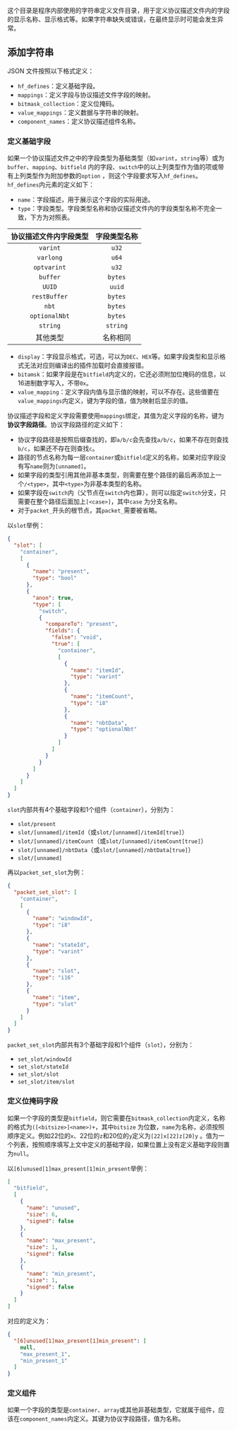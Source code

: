 这个目录是程序内部使用的字符串定义文件目录，用于定义协议描述文件内的字段的显示名称、显示格式等。如果字符串缺失或错误，在最终显示时可能会发生异常。

## 添加字符串

JSON 文件按照以下格式定义：

* `hf_defines`：定义基础字段。
* `mappings`：定义字段与协议描述文件字段的映射。
* `bitmask_collection`：定义位掩码。
* `value_mappings`：定义数据与字符串的映射。
* `component_names`：定义协议描述组件名称。

### 定义基础字段

如果一个协议描述文件之中的字段类型为基础类型（如`varint`，`string`等）或为`buffer`、`mapping`、`bitfield`
内的字段、`switch`中的以上列类型作为值的项或带有上列类型作为附加参数的`option`
，则这个字段要求写入`hf_defines`。`hf_defines`内元素的定义如下：

* `name`：字段描述，用于展示这个字段的实际用途。
* `type`：字段类型。字段类型名称和协议描述文件内的字段类型名称不完全一致，下方为对照表。

|  协议描述文件内字段类型  |  字段类型名称  |
|:-------------:|:--------:|
|   `varint`    |  `u32`   |
|   `varlong`   |  `u64`   |
|  `optvarint`  |  `u32`   |
|   `buffer`    | `bytes`  |
|    `UUID`     |  `uuid`  |
| `restBuffer`  | `bytes`  |
|     `nbt`     | `bytes`  |
| `optionalNbt` | `bytes`  |
|   `string`    | `string` |
|     其他类型      |   名称相同   |

* `display`：字段显示格式，可选，可以为`DEC`、`HEX`等。如果字段类型和显示格式无法对应则编译出的插件加载时会直接报错。
* `bitamsk`：如果字段是在`bitfield`内定义的，它还必须附加位掩码的信息，以16进制数字写入，不带`0x`。
* `value_mapping`：定义字段内值与显示值的映射，可以不存在。这些值要在`value_mappings`内定义，键为字段的值，值为映射后显示的值。

协议描述字段和定义字段需要使用`mappings`绑定，其值为定义字段的名称，键为**协议字段路径**。协议字段路径的定义如下：

* 协议字段路径是按照后缀查找的，即`a/b/c`会先查找`a/b/c`，如果不存在则查找`b/c`，如果还不存在则查找`c`。
* 路径的节点名称为每一层`container`或`bitfield`定义的名称，如果对应字段没有写`name`则为`[unnamed]`。
* 如果字段的类型引用其他非基本类型，则需要在整个路径的最后再添加上一个`/<type>`，其中`<type>`为非基本类型的名称。
* 如果字段在`switch`内（父节点在`switch`内也算），则可以指定`switch`分支，只需要在整个路径后面加上`[<case>]`，其中`case`
  为分支名称。
* 对于`packet_`开头的根节点，其`packet_`需要被省略。

以`slot`举例：

```json
{
  "slot": [
    "container",
    [
      {
        "name": "present",
        "type": "bool"
      },
      {
        "anon": true,
        "type": [
          "switch",
          {
            "compareTo": "present",
            "fields": {
              "false": "void",
              "true": [
                "container",
                [
                  {
                    "name": "itemId",
                    "type": "varint"
                  },
                  {
                    "name": "itemCount",
                    "type": "i8"
                  },
                  {
                    "name": "nbtData",
                    "type": "optionalNbt"
                  }
                ]
              ]
            }
          }
        ]
      }
    ]
  ]
}
```

`slot`内部共有4个基础字段和1个组件（`container`），分别为：

* `slot/present`
* `slot/[unnamed]/itemId`（或`slot/[unnamed]/itemId[true]`）
* `slot/[unnamed]/itemCount`（或`slot/[unnamed]/itemCount[true]`）
* `slot/[unnamed]/nbtData`（或`slot/[unnamed]/nbtData[true]`）
* `slot/[unnamed]`

再以`packet_set_slot`为例：

```json
{
  "packet_set_slot": [
    "container",
    [
      {
        "name": "windowId",
        "type": "i8"
      },
      {
        "name": "stateId",
        "type": "varint"
      },
      {
        "name": "slot",
        "type": "i16"
      },
      {
        "name": "item",
        "type": "slot"
      }
    ]
  ]
}
```

`packet_set_slot`内部共有3个基础字段和1个组件（`slot`），分别为：

* `set_slot/windowId`
* `set_slot/stateId`
* `set_slot/slot`
* `set_slot/item/slot`

### 定义位掩码字段

如果一个字段的类型是`bitfield`，则它需要在`bitmask_collection`内定义，名称的格式为`([<bitsize>]<name>)+`，其中`bitsize`
为位数，`name`为名称，必须按照顺序定义。例如22位的`x`、22位的`z`和20位的`y`定义为`[22]x[22]z[20]y`
。值为一个列表，按照顺序填写上文中定义的基础字段，如果位置上没有定义基础字段则置为`null`。

以`[6]unused[1]max_present[1]min_present`举例：

```json
[
  "bitfield",
  [
    {
      "name": "unused",
      "size": 6,
      "signed": false
    },
    {
      "name": "max_present",
      "size": 1,
      "signed": false
    },
    {
      "name": "min_present",
      "size": 1,
      "signed": false
    }
  ]
]
```

对应的定义为：

```json
{
  "[6]unused[1]max_present[1]min_present": [
    null,
    "max_present_1",
    "min_present_1"
  ]
}
```

### 定义组件

如果一个字段的类型是`container`、`array`或其他非基础类型，它就属于组件，应该在`component_names`内定义。其键为协议字段路径，值为名称。